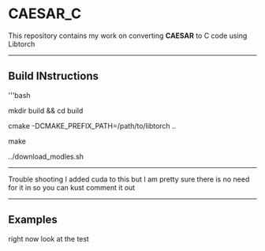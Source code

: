 # CAESAR_C

This repository contains my work on converting **CAESAR** to C code using Libtorch


---

## Build INstructions 


'''bash

mkdir build && cd build

cmake -DCMAKE_PREFIX_PATH=/path/to/libtorch ..

make



../download_modles.sh


---

Trouble shooting I added cuda to this but I am pretty sure there is no need for it in so you can kust comment it out


---
## Examples

right now look at the test
